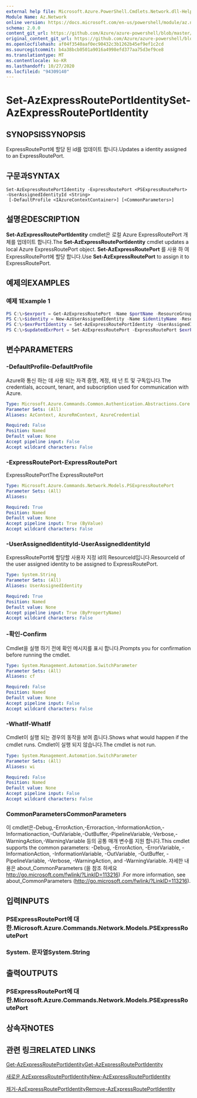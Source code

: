 ```yaml
---
external help file: Microsoft.Azure.PowerShell.Cmdlets.Network.dll-Help.xml
Module Name: Az.Network
online version: https://docs.microsoft.com/en-us/powershell/module/az.network/set-azexpressrouteportidentity
schema: 2.0.0
content_git_url: https://github.com/Azure/azure-powershell/blob/master/src/Network/Network/help/Set-AzExpressRoutePortIdentity.md
original_content_git_url: https://github.com/Azure/azure-powershell/blob/master/src/Network/Network/help/Set-AzExpressRoutePortIdentity.md
ms.openlocfilehash: af04f3540aaf0ec90432c3b1262b45ef9ef1c2cd
ms.sourcegitcommit: b4a38bcb0501a9016a4998efd377aa75d3ef9ce8
ms.translationtype: MT
ms.contentlocale: ko-KR
ms.lasthandoff: 10/27/2020
ms.locfileid: "94309140"
---
```

# <span data-ttu-id="6132a-101">Set-AzExpressRoutePortIdentity</span><span class="sxs-lookup"><span data-stu-id="6132a-101">Set-AzExpressRoutePortIdentity</span></span>

## <span data-ttu-id="6132a-102">SYNOPSIS</span><span class="sxs-lookup"><span data-stu-id="6132a-102">SYNOPSIS</span></span>
<span data-ttu-id="6132a-103">ExpressRoutePort에 할당 된 id를 업데이트 합니다.</span><span class="sxs-lookup"><span data-stu-id="6132a-103">Updates a identity assigned to an ExpressRoutePort.</span></span>

## <span data-ttu-id="6132a-104">구문과</span><span class="sxs-lookup"><span data-stu-id="6132a-104">SYNTAX</span></span>

```
Set-AzExpressRoutePortIdentity -ExpressRoutePort <PSExpressRoutePort> -UserAssignedIdentityId <String>
 [-DefaultProfile <IAzureContextContainer>] [<CommonParameters>]
```

## <span data-ttu-id="6132a-105">설명은</span><span class="sxs-lookup"><span data-stu-id="6132a-105">DESCRIPTION</span></span>
<span data-ttu-id="6132a-106">**Set-AzExpressRoutePortIdentity** cmdlet은 로컬 Azure ExpressRoutePort 개체를 업데이트 합니다.</span><span class="sxs-lookup"><span data-stu-id="6132a-106">The **Set-AzExpressRoutePortIdentity** cmdlet updates a local Azure ExpressRoutePort object.</span></span> <span data-ttu-id="6132a-107">**Set-AzExpressRoutePort** 를 사용 하 여 ExpressRoutePort에 할당 합니다.</span><span class="sxs-lookup"><span data-stu-id="6132a-107">Use **Set-AzExpressRoutePort** to assign it to ExpressRoutePort.</span></span>

## <span data-ttu-id="6132a-108">예제의</span><span class="sxs-lookup"><span data-stu-id="6132a-108">EXAMPLES</span></span>

### <span data-ttu-id="6132a-109">예제 1</span><span class="sxs-lookup"><span data-stu-id="6132a-109">Example 1</span></span>
```powershell
PS C:\>$exrport = Get-AzExpressRoutePort -Name $portName -ResourceGroupName $rgName
PS C:\>$identity = New-AzUserAssignedIdentity -Name $identityName -ResourceGroupName $rgName -Location $location
PS C:\>$exrPortIdentity = Set-AzExpressRoutePortIdentity -UserAssignedIdentity $identity.Id -ExpressRoutePort $exrPort
PS C:\>$updatedExrPort = Set-AzExpressRoutePort -ExpressRoutePort $exrPort
```

## <span data-ttu-id="6132a-110">변수</span><span class="sxs-lookup"><span data-stu-id="6132a-110">PARAMETERS</span></span>

### <span data-ttu-id="6132a-111">-DefaultProfile</span><span class="sxs-lookup"><span data-stu-id="6132a-111">-DefaultProfile</span></span>
<span data-ttu-id="6132a-112">Azure와 통신 하는 데 사용 되는 자격 증명, 계정, 테 넌 트 및 구독입니다.</span><span class="sxs-lookup"><span data-stu-id="6132a-112">The credentials, account, tenant, and subscription used for communication with Azure.</span></span>

```yaml
Type: Microsoft.Azure.Commands.Common.Authentication.Abstractions.Core.IAzureContextContainer
Parameter Sets: (All)
Aliases: AzContext, AzureRmContext, AzureCredential

Required: False
Position: Named
Default value: None
Accept pipeline input: False
Accept wildcard characters: False
```

### <span data-ttu-id="6132a-113">-ExpressRoutePort</span><span class="sxs-lookup"><span data-stu-id="6132a-113">-ExpressRoutePort</span></span>
<span data-ttu-id="6132a-114">ExpressRoutePort</span><span class="sxs-lookup"><span data-stu-id="6132a-114">The ExpressRoutePort</span></span>

```yaml
Type: Microsoft.Azure.Commands.Network.Models.PSExpressRoutePort
Parameter Sets: (All)
Aliases:

Required: True
Position: Named
Default value: None
Accept pipeline input: True (ByValue)
Accept wildcard characters: False
```

### <span data-ttu-id="6132a-115">-UserAssignedIdentityId</span><span class="sxs-lookup"><span data-stu-id="6132a-115">-UserAssignedIdentityId</span></span>
<span data-ttu-id="6132a-116">ExpressRoutePort에 할당할 사용자 지정 id의 ResourceId입니다.</span><span class="sxs-lookup"><span data-stu-id="6132a-116">ResourceId of the user assigned identity to be assigned to ExpressRoutePort.</span></span>

```yaml
Type: System.String
Parameter Sets: (All)
Aliases: UserAssignedIdentity

Required: True
Position: Named
Default value: None
Accept pipeline input: True (ByPropertyName)
Accept wildcard characters: False
```

### <span data-ttu-id="6132a-117">-확인</span><span class="sxs-lookup"><span data-stu-id="6132a-117">-Confirm</span></span>
<span data-ttu-id="6132a-118">Cmdlet을 실행 하기 전에 확인 메시지를 표시 합니다.</span><span class="sxs-lookup"><span data-stu-id="6132a-118">Prompts you for confirmation before running the cmdlet.</span></span>

```yaml
Type: System.Management.Automation.SwitchParameter
Parameter Sets: (All)
Aliases: cf

Required: False
Position: Named
Default value: None
Accept pipeline input: False
Accept wildcard characters: False
```

### <span data-ttu-id="6132a-119">-WhatIf</span><span class="sxs-lookup"><span data-stu-id="6132a-119">-WhatIf</span></span>
<span data-ttu-id="6132a-120">Cmdlet이 실행 되는 경우의 동작을 보여 줍니다.</span><span class="sxs-lookup"><span data-stu-id="6132a-120">Shows what would happen if the cmdlet runs.</span></span>
<span data-ttu-id="6132a-121">Cmdlet이 실행 되지 않습니다.</span><span class="sxs-lookup"><span data-stu-id="6132a-121">The cmdlet is not run.</span></span>

```yaml
Type: System.Management.Automation.SwitchParameter
Parameter Sets: (All)
Aliases: wi

Required: False
Position: Named
Default value: None
Accept pipeline input: False
Accept wildcard characters: False
```

### <span data-ttu-id="6132a-122">CommonParameters</span><span class="sxs-lookup"><span data-stu-id="6132a-122">CommonParameters</span></span>
<span data-ttu-id="6132a-123">이 cmdlet은-Debug,-ErrorAction,-Erroraction,-InformationAction,-Informationaction,-OutVariable,-OutBuffer,-PipelineVariable,-Verbose,-WarningAction,-WarningVariable 등의 공통 매개 변수를 지원 합니다.</span><span class="sxs-lookup"><span data-stu-id="6132a-123">This cmdlet supports the common parameters: -Debug, -ErrorAction, -ErrorVariable, -InformationAction, -InformationVariable, -OutVariable, -OutBuffer, -PipelineVariable, -Verbose, -WarningAction, and -WarningVariable.</span></span> <span data-ttu-id="6132a-124">자세한 내용은 about_CommonParameters (을 참조 하세요 http://go.microsoft.com/fwlink/?LinkID=113216) .</span><span class="sxs-lookup"><span data-stu-id="6132a-124">For more information, see about_CommonParameters (http://go.microsoft.com/fwlink/?LinkID=113216).</span></span>

## <span data-ttu-id="6132a-125">입력</span><span class="sxs-lookup"><span data-stu-id="6132a-125">INPUTS</span></span>

### <span data-ttu-id="6132a-126">PSExpressRoutePort에 대 한.</span><span class="sxs-lookup"><span data-stu-id="6132a-126">Microsoft.Azure.Commands.Network.Models.PSExpressRoutePort</span></span>

### <span data-ttu-id="6132a-127">System. 문자열</span><span class="sxs-lookup"><span data-stu-id="6132a-127">System.String</span></span>

## <span data-ttu-id="6132a-128">출력</span><span class="sxs-lookup"><span data-stu-id="6132a-128">OUTPUTS</span></span>

### <span data-ttu-id="6132a-129">PSExpressRoutePort에 대 한.</span><span class="sxs-lookup"><span data-stu-id="6132a-129">Microsoft.Azure.Commands.Network.Models.PSExpressRoutePort</span></span>

## <span data-ttu-id="6132a-130">상속자</span><span class="sxs-lookup"><span data-stu-id="6132a-130">NOTES</span></span>

## <span data-ttu-id="6132a-131">관련 링크</span><span class="sxs-lookup"><span data-stu-id="6132a-131">RELATED LINKS</span></span>
[<span data-ttu-id="6132a-132">Get-AzExpressRoutePortIdentity</span><span class="sxs-lookup"><span data-stu-id="6132a-132">Get-AzExpressRoutePortIdentity</span></span>](./Get-AzExpressRoutePortIdentity.md)

[<span data-ttu-id="6132a-133">새로운 AzExpressRoutePortIdentity</span><span class="sxs-lookup"><span data-stu-id="6132a-133">New-AzExpressRoutePortIdentity</span></span>](./New-AzExpressRoutePortIdentity.md)

[<span data-ttu-id="6132a-134">제거-AzExpressRoutePortIdentity</span><span class="sxs-lookup"><span data-stu-id="6132a-134">Remove-AzExpressRoutePortIdentity</span></span>](./Remove-AzExpressRoutePortIdentity.md)
